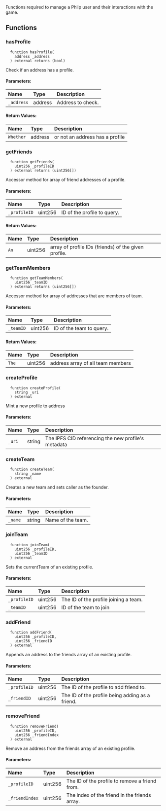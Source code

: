 
Functions required to manage a Phlip user and their interactions with the game.

## Functions
### hasProfile
```solidity
  function hasProfile(
    address _address
  ) external returns (bool)
```

Check if an address has a profile.

#### Parameters:
| Name | Type | Description                                                          |
| :--- | :--- | :------------------------------------------------------------------- |
|`_address` | address | Address to check.

#### Return Values:
| Name                           | Type          | Description                                                                  |
| :----------------------------- | :------------ | :--------------------------------------------------------------------------- |
|`Whether`| address | or not an address has a profile
### getFriends
```solidity
  function getFriends(
    uint256 _profileID
  ) external returns (uint256[])
```

Accessor method for array of friend addresses of a profile.

#### Parameters:
| Name | Type | Description                                                          |
| :--- | :--- | :------------------------------------------------------------------- |
|`_profileID` | uint256 | ID of the profile to query.

#### Return Values:
| Name                           | Type          | Description                                                                  |
| :----------------------------- | :------------ | :--------------------------------------------------------------------------- |
|`An`| uint256 | array of profile IDs (friends) of the given profile.
### getTeamMembers
```solidity
  function getTeamMembers(
    uint256 _teamID
  ) external returns (uint256[])
```

Accessor method for array of addresses that are members of team.

#### Parameters:
| Name | Type | Description                                                          |
| :--- | :--- | :------------------------------------------------------------------- |
|`_teamID` | uint256 | ID of the team to query.

#### Return Values:
| Name                           | Type          | Description                                                                  |
| :----------------------------- | :------------ | :--------------------------------------------------------------------------- |
|`The`| uint256 | address array of all team members
### createProfile
```solidity
  function createProfile(
    string _uri
  ) external
```

Mint a new profile to address

#### Parameters:
| Name | Type | Description                                                          |
| :--- | :--- | :------------------------------------------------------------------- |
|`_uri` | string | The IPFS CID referencing the new profile's metadata

### createTeam
```solidity
  function createTeam(
    string _name
  ) external
```

Creates a new team and sets caller as the founder.

#### Parameters:
| Name | Type | Description                                                          |
| :--- | :--- | :------------------------------------------------------------------- |
|`_name` | string | Name of the team.

### joinTeam
```solidity
  function joinTeam(
    uint256 _profileID,
    uint256 _teamID
  ) external
```

Sets the currentTeam of an existing profile.

#### Parameters:
| Name | Type | Description                                                          |
| :--- | :--- | :------------------------------------------------------------------- |
|`_profileID` | uint256 | The ID of the profile joining a team.
|`_teamID` | uint256 | ID of the team to join

### addFriend
```solidity
  function addFriend(
    uint256 _profileID,
    uint256 _friendID
  ) external
```

Appends an address to the friends array of an existing profile.

#### Parameters:
| Name | Type | Description                                                          |
| :--- | :--- | :------------------------------------------------------------------- |
|`_profileID` | uint256 | The ID of the profile to add friend to.
|`_friendID` | uint256 | The ID of the profile being adding as a friend.

### removeFriend
```solidity
  function removeFriend(
    uint256 _profileID,
    uint256 _friendIndex
  ) external
```

Remove an address from the friends array of an existing profile.

#### Parameters:
| Name | Type | Description                                                          |
| :--- | :--- | :------------------------------------------------------------------- |
|`_profileID` | uint256 | The ID of the profile to remove a friend from.
|`_friendIndex` | uint256 | The index of the friend in the friends array.

